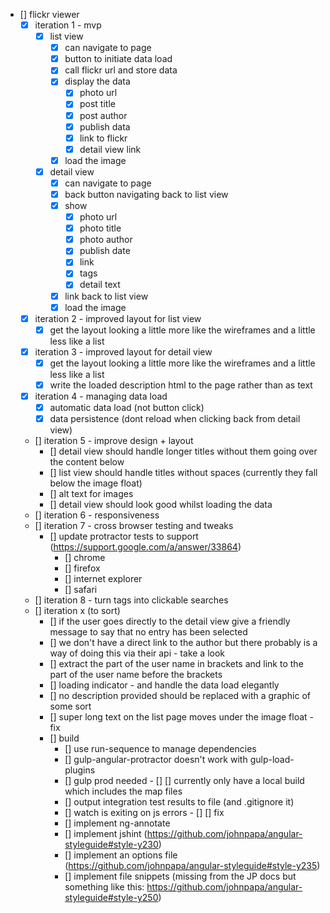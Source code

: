 - [] flickr viewer
	- [x] iteration 1 - mvp
		- [x] list view
			- [x] can navigate to page
			- [x] button to initiate data load
			- [x] call flickr url and store data
			- [x] display the data
				- [x] photo url
				- [x] post title
				- [x] post author
				- [x] publish data
				- [x] link to flickr
				- [x] detail view link
			- [x] load the image
		- [x] detail view
			- [x] can navigate to page
			- [x] back button navigating back to list view
			- [x] show
				- [x] photo url
				- [x] photo title
				- [x] photo author
				- [x] publish date
				- [x] link
				- [x] tags
				- [x] detail text
			- [x] link back to list view
			- [x] load the image
	- [x] iteration 2 - improved layout for list view
		- [x] get the layout looking a little more like the wireframes and a little less like a list
	- [x] iteration 3 - improved layout for detail view
		- [x] get the layout looking a little more like the wireframes and a little less like a list
		- [x] write the loaded description html to the page rather than as text
	- [x] iteration 4 - managing data load
		- [x] automatic data load (not button click)
		- [x] data persistence (dont reload when clicking back from detail view)
	- [] iteration 5 - improve design + layout
		- [] detail view should handle longer titles without them going over the content below
		- [] list view should handle titles without spaces (currently they fall below the image float)
		- [] alt text for images
		- [] detail view should look good whilst loading the data
	- [] iteration 6 - responsiveness
	- [] iteration 7 - cross browser testing and tweaks
		- [] update protractor tests to support (https://support.google.com/a/answer/33864)
			- [] chrome
			- [] firefox
			- [] internet explorer
			- [] safari	
	- [] iteration 8 - turn tags into clickable searches
	- [] iteration x (to sort)
		- [] if the user goes directly to the detail view give a friendly message to say that no entry has been selected
		- [] we don't have a direct link to the author but there probably is a way of doing this via their api - take a look
		- [] extract the part of the user name in brackets and link to the part of the user name before the brackets
		- [] loading indicator - and handle the data load elegantly
		- [] no description provided should be replaced with a graphic of some sort
		- [] super long text on the list page moves under the image float - fix
		- [] build
			- [] use run-sequence to manage dependencies
			- [] gulp-angular-protractor doesn't work with gulp-load-plugins
			- [] gulp prod needed - [] [] currently only have a local build which includes the map files
			- [] output integration test results to file (and .gitignore it)
			- [] watch is exiting on js errors - [] [] fix
			- [] implement ng-annotate
			- [] implement jshint (https://github.com/johnpapa/angular-styleguide#style-y230)
			- [] implement an options file (https://github.com/johnpapa/angular-styleguide#style-y235)
			- [] implement file snippets (missing from the JP docs but something like this: https://github.com/johnpapa/angular-styleguide#style-y250)
